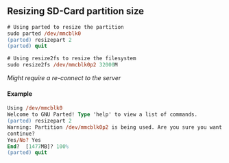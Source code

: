 ## Resizing SD-Card partition size

```ps
# Using parted to resize the partition
sudo parted /dev/mmcblk0
(parted) resizepart 2
(parted) quit

# Using resize2fs to resize the filesystem
sudo resize2fs /dev/mmcblk0p2 32000M
```
*Might require a re-connect to the server*

#### Example
```ps
Using /dev/mmcblk0
Welcome to GNU Parted! Type 'help' to view a list of commands.
(parted) resizepart 2
Warning: Partition /dev/mmcblk0p2 is being used. Are you sure you want to
continue?
Yes/No? Yes
End?  [1477MB]? 100%
(parted) quit
```